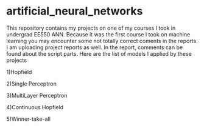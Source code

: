 # artificial_neural_networks
This repository contains my projects on one of my courses I took in undergrad EE550 ANN. Because it was the first course I took on machine learning you may encounter some not totally correct coments in the reports. I am uploading project reports as well. In the report, comments can be found about the script parts. Here are the list of models I applied by these projects

1)Hopfield

2)Single Perceptron

3)MultiLayer Perceptron

4)Continuous Hopfield

5)Winner-take-all

